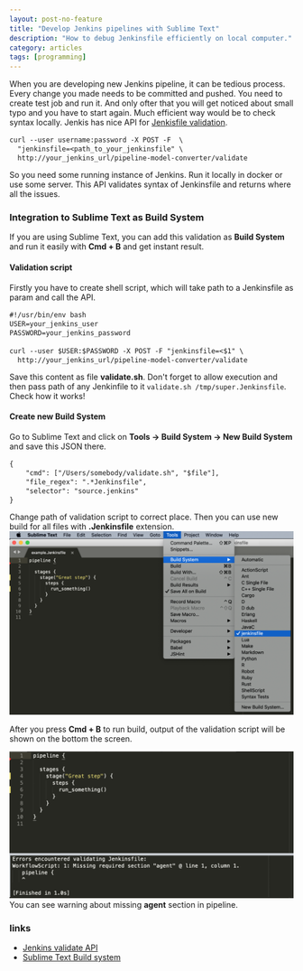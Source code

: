 ```yaml
---
layout: post-no-feature
title: "Develop Jenkins pipelines with Sublime Text"
description: "How to debug Jenkinsfile efficiently on local computer."
category: articles
tags: [programming]
---
```

When you are developing new Jenkins pipeline, it can be tedious process. Every change you made needs to be committed and pushed. You need to create test job and run it. And only ofter that you will get noticed about small typo and you have to start again. 
Much efficient way would be to check syntax locally. Jenkis has nice API for [Jenkisfile validation](https://www.jenkins.io/doc/book/pipeline/development/#linter).  

```
curl --user username:password -X POST -F  \
  "jenkinsfile=<path_to_your_jenkinsfile" \
  http://your_jenkins_url/pipeline-model-converter/validate

```

So you need some running instance of Jenkins. Run it locally in docker or use some server.
This API validates syntax of Jenkinsfile and returns where all the issues.

### Integration to Sublime Text as Build System
If you are using Sublime Text, you can add this validation as **Build System** and run it easily with **Cmd + B** and get instant result.

#### Validation script
Firstly you have to create shell script, which will take path to a Jenkinsfile as param and call the API.

```
#!/usr/bin/env bash
USER=your_jenkins_user
PASSWORD=your_jenkins_password

curl --user $USER:$PASSWORD -X POST -F "jenkinsfile=<$1" \
  http://your_jenkins_url/pipeline-model-converter/validate

```

Save this content as file **validate.sh**. Don't forget to allow execution and then pass path of any Jenkinfile to it ```validate.sh /tmp/super.Jenkinsfile```. Check how it works!

#### Create new Build System
Go to Sublime Text and click on **Tools -> Build System -> New Build System** and save this JSON there.

```
{
    "cmd": ["/Users/somebody/validate.sh", "$file"],
    "file_regex": ".*Jenkinsfile",
    "selector": "source.jenkins"
}

```

Change path of validation script to correct place. Then you can use new build for all files with **.Jenkinsfile** extension.
![New build](/images/set-build.png)

After you press **Cmd + B** to run build, output of the validation script will be shown on the bottom the screen.

![Jenkins with Build window](/images/jenkins-run.png)
You can see warning about missing **agent** section in pipeline.

### links
* [Jenkins validate API](https://www.jenkins.io/doc/book/pipeline/development/#linter)
* [Sublime Text Build system](https://www.sublimetext.com/docs/3/build_systems.html)

